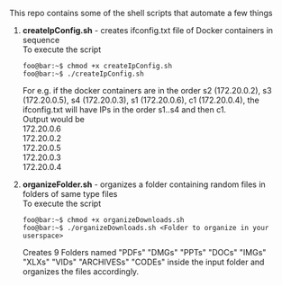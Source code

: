 This repo contains some of the shell scripts that automate a few things

1. <strong>createIpConfig.sh</strong> - creates ifconfig.txt file of Docker containers in sequence\
   To execute the script
   ```console
   foo@bar:~$ chmod +x createIpConfig.sh
   foo@bar:~$ ./createIpConfig.sh
   ```
   For e.g. if the docker containers are in the order s2 (172.20.0.2), s3 (172.20.0.5), s4 (172.20.0.3), s1 (172.20.0.6), c1 (172.20.0.4), the ifconfig.txt will have IPs in the order s1..s4 and then c1.\
   Output would be\
   172.20.0.6\
   172.20.0.2\
   172.20.0.5\
   172.20.0.3\
   172.20.0.4

2. <strong>organizeFolder.sh</strong> - organizes a folder containing random files in folders of same type files\
   To execute the script
   ```console
   foo@bar:~$ chmod +x organizeDownloads.sh
   foo@bar:~$ ./organizeDownloads.sh <Folder to organize in your userspace>
   ```
   Creates 9 Folders named "PDFs" "DMGs" "PPTs" "DOCs" "IMGs" "XLXs" "VIDs" "ARCHIVESs" "CODEs" inside the input folder and organizes the files accordingly.


